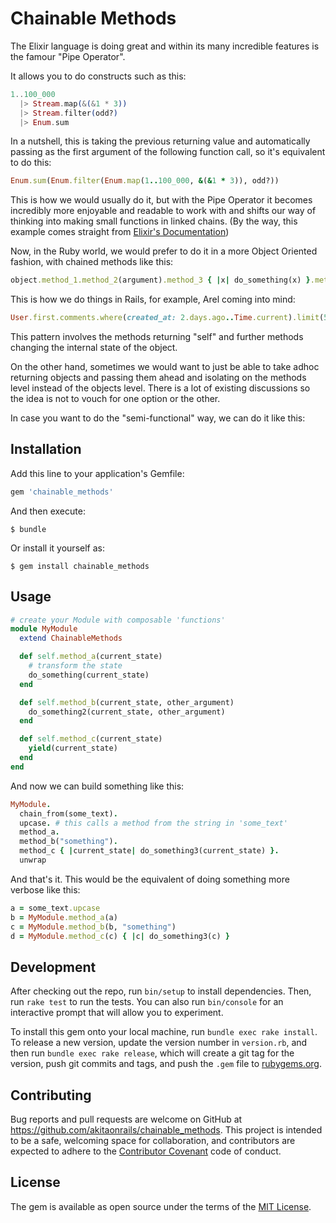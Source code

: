 # Chainable Methods

The Elixir language is doing great and within its many incredible features is the famour "Pipe Operator".

It allows you to do constructs such as this:

```elixir
1..100_000
  |> Stream.map(&(&1 * 3))
  |> Stream.filter(odd?)
  |> Enum.sum
```

In a nutshell, this is taking the previous returning value and automatically passing as the first argument of the following function call, so it's equivalent to do this:

```ruby
Enum.sum(Enum.filter(Enum.map(1..100_000, &(&1 * 3)), odd?))
```

This is how we would usually do it, but with the Pipe Operator it becomes incredibly more enjoyable and readable to work with and shifts our way of thinking into making small functions in linked chains. (By the way, this example comes straight from [Elixir's Documentation](http://elixir-lang.org/getting-started/enumerables-and-streams.html))

Now, in the Ruby world, we would prefer to do it in a more Object Oriented fashion, with chained methods like this:

```ruby
object.method_1.method_2(argument).method_3 { |x| do_something(x) }.method_4
```

This is how we do things in Rails, for example, Arel coming into mind:

```ruby
User.first.comments.where(created_at: 2.days.ago..Time.current).limit(5)
```

This pattern involves the methods returning "self" and further methods changing the internal state of the object.

On the other hand, sometimes we would want to just be able to take adhoc returning objects and passing them ahead and isolating on the methods level instead of the objects level. There is a lot of existing discussions so the idea is not to vouch for one option or the other.

In case you want to do the "semi-functional" way, we can do it like this:

## Installation

Add this line to your application's Gemfile:

```ruby
gem 'chainable_methods'
```

And then execute:

    $ bundle

Or install it yourself as:

    $ gem install chainable_methods

## Usage

```ruby
# create your Module with composable 'functions'
module MyModule
  extend ChainableMethods

  def self.method_a(current_state)
    # transform the state
    do_something(current_state)
  end

  def self.method_b(current_state, other_argument)
    do_something2(current_state, other_argument)
  end

  def self.method_c(current_state)
    yield(current_state)
  end
end
```

And now we can build something like this:

```ruby
MyModule.
  chain_from(some_text).
  upcase. # this calls a method from the string in 'some_text'
  method_a.
  method_b("something").
  method_c { |current_state| do_something3(current_state) }.
  unwrap
```

And that's it. This would be the equivalent of doing something more verbose like this:

```ruby
a = some_text.upcase
b = MyModule.method_a(a)
c = MyModule.method_b(b, "something")
d = MyModule.method_c(c) { |c| do_something3(c) }
```

## Development

After checking out the repo, run `bin/setup` to install dependencies. Then, run `rake test` to run the tests. You can also run `bin/console` for an interactive prompt that will allow you to experiment.

To install this gem onto your local machine, run `bundle exec rake install`. To release a new version, update the version number in `version.rb`, and then run `bundle exec rake release`, which will create a git tag for the version, push git commits and tags, and push the `.gem` file to [rubygems.org](https://rubygems.org).

## Contributing

Bug reports and pull requests are welcome on GitHub at https://github.com/akitaonrails/chainable_methods. This project is intended to be a safe, welcoming space for collaboration, and contributors are expected to adhere to the [Contributor Covenant](http://contributor-covenant.org) code of conduct.

## License

The gem is available as open source under the terms of the [MIT License](http://opensource.org/licenses/MIT).
